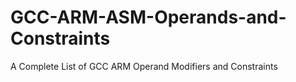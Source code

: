 # GCC-ARM-ASM-Operands-and-Constraints
A Complete List of GCC ARM Operand Modifiers and Constraints
